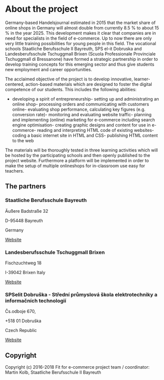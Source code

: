 # About the project
Germany-based Handelsjournal estimated in 2015 that the market share of online shops in Germany will almost double from currently 8.5 % to about 15 % in the year 2025. This development makes it clear that companies are in need for specialists in the field of e-commerce. Up to now there are only very little training possibilities for young people in this field. The vocational schools Staatliche Berufsschule II Bayreuth, SPS el-it Dobruska and Landesberufsschule Tschuggmall Brixen (Scuola Professionale Provinciale Tschuggmall di Bressanone) have formed a strategic partnership in order to develop training concepts for this emerging sector and thus give students new employment and career opportunities.

The acclaimed objective of the project is to develop innovative, learner-centered, action-based materials which are designed to foster the digital competence of our students. This includes the following abilities:

- developing a spirit of entrepreneurship- setting up and administrating an online shop- processing orders and communicating with customers online- evaluating shop performance, calculating key figures (e.g. conversion rate)- monitoring and evaluating website traffic- planning and implementing (online) marketing for e-commerce including search engine optimisation- creating graphic designs and content for use in e-commerce- reading and interpreting HTML code of existing websites- coding a basic internet site in HTML and CSS- publishing HTML content to the web

The materials will be thoroughly tested in three learning activities which will be hosted by the participating schools and then openly published to the project website. Furthermore a platform will be implemented in order to make the setup of multiple onlineshops for in-classroom use easy for teachers.

## The partners

### Staatliche Berufsschule Bayreuth

Äußere Badstraße 32 

D-95448 Bayreuth 

Germany 

[Website](http://kbs-bth.de)

### Landesberufsschule Tschuggmall Brixen
Fischzuchtweg 18

I-39042 Brixen
Italy

[Website](http://www.tschuggmall.berufsschule.it)

### SPSelit Dobruška - Střední průmyslová škola elektrotechniky a informačních technologií
Čs.odboje 670, 

+518 01 Dobruška

Czech Republic

[Website](https://spselitdobruska.cz)


## Copyright
Copyright (c) 2016-2018 Fit for e-commerce project team / coordinator: Martin Kolb, Staatliche Berufsschule II Bayreuth
